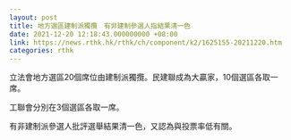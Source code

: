 ```yaml
---
layout: post
title: 地方選區建制派獨攬　有非建制參選人指結果清一色
date: 2021-12-20 12:18:43.000000000 +08:00
link: https://news.rthk.hk/rthk/ch/component/k2/1625155-20211220.htm
categories: rthk
---
```


立法會地方選區20個席位由建制派獨攬。民建聯成為大贏家，10個選區各取一席。

工聯會分別在3個選區各取一席。

有非建制派參選人批評選舉結果清一色，又認為與投票率低有關。
